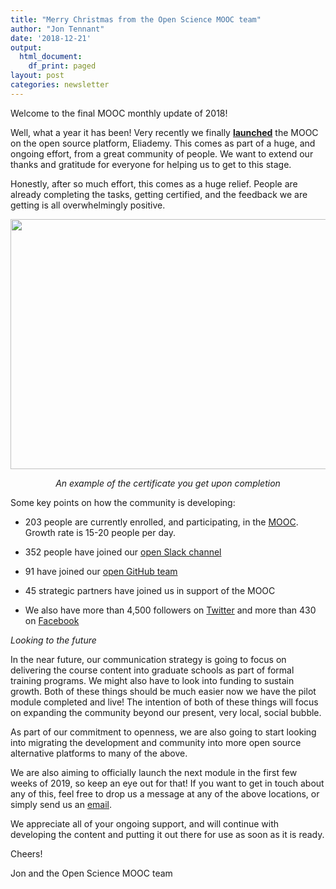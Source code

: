```yaml
---
title: "Merry Christmas from the Open Science MOOC team"
author: "Jon Tennant"
date: '2018-12-21'
output:
  html_document:
    df_print: paged
layout: post
categories: newsletter
---
```


Welcome to the final MOOC monthly update of 2018!

Well, what a year it has been! Very recently we finally [**launched**](https://eliademy.com/catalog/catalog/product/view/sku/02d7338a7e) the MOOC on the open source platform, Eliademy. This comes as part of a huge, and ongoing effort, from a great community of people. We want to extend our thanks and gratitude for everyone for helping us to get to this stage.

Honestly, after so much effort, this comes as a huge relief. People are already completing the tasks, getting certified, and the feedback we are getting is all overwhelmingly positive.

<p align="center">
  <img src="https://github.com/OpenScienceMOOC/site/tree/master/img/certificate.png?raw=true" width="600px" height="400px"/>
</p>

<p align="center"><i>An example of the certificate you get upon completion</i></p>

Some key points on how the community is developing:

* 203 people are currently enrolled, and participating, in the [MOOC](https://eliademy.com/catalog/catalog/product/view/sku/02d7338a7e). Growth rate is 15-20 people per day.

* 352 people have joined our [open Slack channel](https://openmooc-ers-slackin.herokuapp.com/)

* 91 have joined our [open GitHub team](https://open-science-mooc-invite.herokuapp.com/)

* 45 strategic partners have joined us in support of the MOOC

* We also have more than 4,500 followers on [Twitter](https://twitter.com/OpenScienceMOOC) and more than 430 on [Facebook](https://www.facebook.com/OpenScienceMOOC/)

*Looking to the future*

In the near future, our communication strategy is going to focus on delivering the course content into graduate schools as part of formal training programs. We might also have to look into funding to sustain growth. Both of these things should be much easier now we have the pilot module completed and live! The intention of both of these things will focus on expanding the community beyond our present, very local, social bubble.

As part of our commitment to openness, we are also going to start looking into migrating the development and community into more open source alternative platforms to many of the above.

We are also aiming to officially launch the next module in the first few weeks of 2019, so keep an eye out for that! If you want to get in touch about any of this, feel free to drop us a message at any of the above locations, or simply send us an [email](mailto:info@opensciencemooc.eu).

We appreciate all of your ongoing support, and will continue with developing the content and putting it out there for use as soon as it is ready.

Cheers!

Jon and the Open Science MOOC team